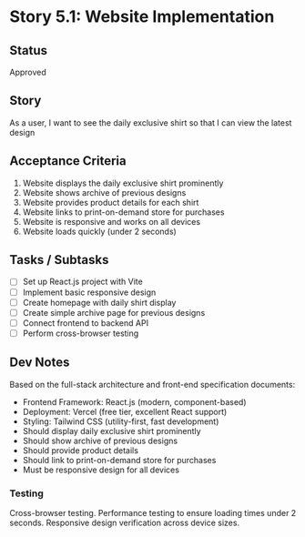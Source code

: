 # Story 5.1: Website Implementation

## Status
Approved

## Story
As a user, I want to see the daily exclusive shirt so that I can view the latest design

## Acceptance Criteria
1. Website displays the daily exclusive shirt prominently
2. Website shows archive of previous designs
3. Website provides product details for each shirt
4. Website links to print-on-demand store for purchases
5. Website is responsive and works on all devices
6. Website loads quickly (under 2 seconds)

## Tasks / Subtasks
- [ ] Set up React.js project with Vite
- [ ] Implement basic responsive design
- [ ] Create homepage with daily shirt display
- [ ] Create simple archive page for previous designs
- [ ] Connect frontend to backend API
- [ ] Perform cross-browser testing

## Dev Notes
Based on the full-stack architecture and front-end specification documents:
- Frontend Framework: React.js (modern, component-based)
- Deployment: Vercel (free tier, excellent React support)
- Styling: Tailwind CSS (utility-first, fast development)
- Should display daily exclusive shirt prominently
- Should show archive of previous designs
- Should provide product details
- Should link to print-on-demand store for purchases
- Must be responsive design for all devices

### Testing
Cross-browser testing.
Performance testing to ensure loading times under 2 seconds.
Responsive design verification across device sizes.